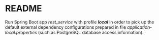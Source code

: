 # README #

Run Spring Boot app _rest_service_ with profile _**local**_ 
in order to pick up the default external dependency configurations 
prepared in file _application-local.properties_ (such as PostgreSQL
database access information).
